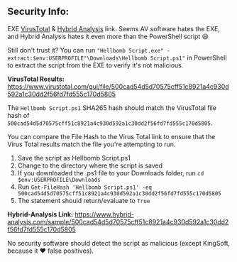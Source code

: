 ## Security Info:

EXE [VirusTotal](https://www.virustotal.com/gui/file/e24a6bb3dc2276fb8892c24cf7846b2ccc65bc59791a774631be589e86986300) & [Hybrid Analysis](https://www.hybrid-analysis.com/sample/e24a6bb3dc2276fb8892c24cf7846b2ccc65bc59791a774631be589e86986300) link. Seems AV software hates the EXE, and Hybrid Analysis hates it even more than the PowerShell script 😆

Still don't trust it? You can run ``"Hellbomb Script.exe" -extract:$env:USERPROFILE"\Downloads\Hellbomb Script.ps1"`` in PowerShell to extract the script from the EXE to verify it's not malicious.

**VirusTotal Results:** https://www.virustotal.com/gui/file/500cad54d5d70575cff51c8921a4c930d592a1c30dd2f56fd7fd555c170d5805

The ``Hellbomb Script.ps1`` SHA265 hash should match the VirusTotal file hash of ``500cad54d5d70575cff51c8921a4c930d592a1c30dd2f56fd7fd555c170d5805``.

You can compare the File Hash to the Virus Total link to ensure that the Virus Total results match the file you're attempting to run.

1. Save the script as Hellbomb Script.ps1
2. Change to the directory where the script is saved
3. If you downloaded the .ps1 file to your Downloads folder, run ``cd $env:USERPROFILE\Downloads``
4. Run ``Get-FileHash 'Hellbomb Script.ps1' -eq 500cad54d5d70575cff51c8921a4c930d592a1c30dd2f56fd7fd555c170d5805``
5. The statement should return/evaluate to ``True``

**Hybrid-Analysis Link:** https://www.hybrid-analysis.com/sample/500cad54d5d70575cff51c8921a4c930d592a1c30dd2f56fd7fd555c170d5805

No security software should detect the script as malicious (except KingSoft, because it ❤️ false positives).

